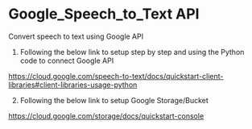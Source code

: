 # Google_Speech_to_Text API
Convert speech to text using Google API

1. Following the below link to setup step by step and using the Python code to connect Google API

https://cloud.google.com/speech-to-text/docs/quickstart-client-libraries#client-libraries-usage-python 

2. Following the below link to setup Google Storage/Bucket 

https://cloud.google.com/storage/docs/quickstart-console

